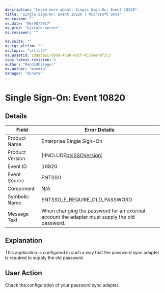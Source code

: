 ```yaml
---
description: "Learn more about: Single Sign-On: Event 10820"
title: "Single Sign-On: Event 10820 | Microsoft Docs"
ms.custom: ""
ms.date: "06/08/2017"
ms.prod: "biztalk-server"
ms.reviewer: ""

ms.suite: ""
ms.tgt_pltfrm: ""
ms.topic: "article"
ms.assetid: 2da93a2c-d00d-4ca0-a0cf-453cee4bf3c3
caps.latest.revision: 6
author: "MandiOhlinger"
ms.author: "mandia"
manager: "anneta"
---
```

# Single Sign-On: Event 10820
## Details  
  
| Field | Error Details |
|-----------------|----------------------------------------------------------------------------------------------|
|  Product Name   |                                  Enterprise Single Sign-On                                   |
| Product Version |                  [!INCLUDE[btsSSOVersion](../includes/btsssoversion-md.md)]                  |
|    Event ID     |                                            10820                                             |
|  Event Source   |                                            ENTSSO                                            |
|    Component    |                                             N/A                                              |
|  Symbolic Name  |                                ENTSSO_E_REQUIRE_OLD_PASSWORD                                 |
|  Message Text   | When changing the password for an external account the adapter must supply the old password. |
  
## Explanation  
 This application is configured in such a way that the password sync adapter is required to supply the old password.  
  
## User Action  
 Check the configuration of your password sync adapter.
